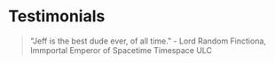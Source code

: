 <h1>Testimonials</h1>
<blockquote>"Jeff is the best dude ever, of all time." - Lord Random Finctiona,  Immportal Emperor of Spacetime Timespace ULC</blockquote>
